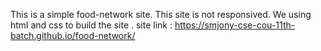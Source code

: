 This is a simple food-network site. This site  is not responsived. We using html and css to build the site .
site link : https://smjony-cse-cou-11th-batch.github.io/food-network/
